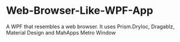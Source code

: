 # Web-Browser-Like-WPF-App
A WPF that resembles a web browser. It uses Prism.DryIoc, Dragablz, Material Design and MahApps Metro Window
